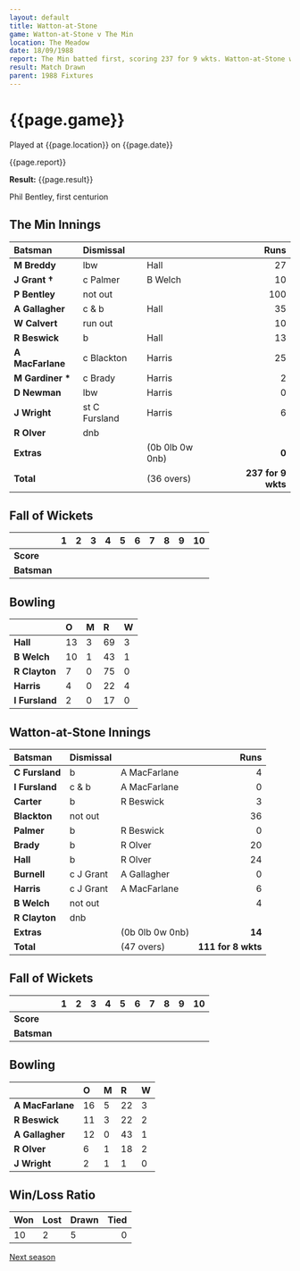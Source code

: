 ```yaml
---
layout: default
title: Watton-at-Stone
game: Watton-at-Stone v The Min
location: The Meadow
date: 18/09/1988
report: The Min batted first, scoring 237 for 9 wkts. Watton-at-Stone were 111 for 8 wkts when time ran out
result: Match Drawn
parent: 1988 Fixtures
---
```


# {{page.game}}

Played at {{page.location}} on {{page.date}}

{{page.report}}

**Result:** {{page.result}}

Phil Bentley, first centurion

## The Min Innings

| Batsman | Dismissal |  | Runs |
|:---|:---|---|---:|
| **M Breddy** | lbw| Hall | 27 | 
| **J Grant &#8224;** | c Palmer | B Welch | 10 | 
| **P Bentley** | not out |  | 100 | 
| **A Gallagher** | c & b | Hall | 35 | 
| **W Calvert** | run out |  | 10 | 
| **R Beswick** | b | Hall | 13 | 
| **A MacFarlane** | c Blackton | Harris | 25 | 
| **M Gardiner &#42;** | c Brady | Harris | 2 | 
| **D Newman** | lbw | Harris | 0 | 
| **J Wright** | st C Fursland | Harris | 6 | 
| **R Olver** | dnb |  |  | 
| **Extras** | | (0b 0lb 0w 0nb) | **0** | 
| **Total** | | (36 overs) | **237 for 9 wkts** | 

## Fall of Wickets

| | 1 | 2 | 3 | 4 | 5 | 6 | 7 | 8 | 9 | 10 |
|---|:---:|:---:|:---:|:---:|:---:|:---:|:---:|:---:|:---:|:---:|
| **Score** |  |  |  |  |  |  |  |  |  |  |
| **Batsman** |  |  |  |  |  |  |  |  |  |  |

## Bowling

| | O | M | R | W |
|---|:---|:---|:---|:---|
| **Hall** | 13 | 3 | 69 | 3 | 
| **B Welch** | 10 | 1 | 43 | 1 | 
| **R Clayton** | 7 | 0 | 75 | 0 | 
| **Harris** | 4 | 0 | 22 | 4 | 
| **I Fursland** | 2 | 0 | 17 | 0 | 

## Watton-at-Stone Innings

| Batsman | Dismissal |  | Runs |
|:---|:---|---|---:|
| **C Fursland** | b | A MacFarlane | 4 | 
| **I Fursland** | c & b | A MacFarlane | 0 | 
| **Carter** | b |R Beswick | 3 | 
| **Blackton** | not out |  | 36 | 
| **Palmer** | b | R Beswick | 0 | 
| **Brady** | b | R Olver | 20 |
| **Hall** | b | R Olver | 24 | 
| **Burnell** | c J Grant | A Gallagher | 0 |
| **Harris** | c J Grant | A MacFarlane | 6 | 
| **B Welch** | not out |  | 4 | 
| **R Clayton** | dnb |  |  |
| **Extras** | | (0b 0lb 0w 0nb) | **14** | 
| **Total** | | (47 overs) | **111 for 8 wkts** | 

## Fall of Wickets

| | 1 | 2 | 3 | 4 | 5 | 6 | 7 | 8 | 9 | 10 |
|---|:---:|:---:|:---:|:---:|:---:|:---:|:---:|:---:|:---:|:---:|
| **Score** |  |  |  |  |  |  |  |  |  |  |
| **Batsman** |  |  |  |  |  |  |  |  |  |  |

## Bowling

| | O | M | R | W |
|---|:---|:---|:---|:---|
| **A MacFarlane** | 16 | 5 | 22 | 3 | 
| **R Beswick** | 11 | 3 | 22 | 2 | 
| **A Gallagher** | 12 | 0 | 43 | 1 | 
| **R Olver** | 6 | 1 | 18 | 2 | 
| **J Wright** | 2 | 1 | 1 | 0 |

## Win/Loss Ratio

| Won | Lost | Drawn | Tied |
|:---|:---|:---|---:|
| 10 | 2 | 5 | 0 |

[Next season](../1989)